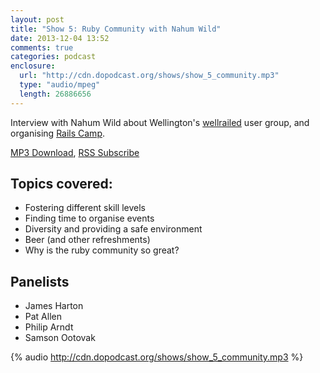 ```yaml
---
layout: post
title: "Show 5: Ruby Community with Nahum Wild"
date: 2013-12-04 13:52
comments: true
categories: podcast
enclosure:
  url: "http://cdn.dopodcast.org/shows/show_5_community.mp3"
  type: "audio/mpeg"
  length: 26886656
---
```

Interview with Nahum Wild about Wellington's [wellrailed](http://www.meetup.com/wellrailed/) user group, and organising [Rails Camp](http://railscamps.com).

[MP3 Download](http://cdn.dopodcast.org/shows/show_5_community.mp3), [RSS Subscribe](http://dopodcast.org/rss.xml)

## Topics covered:
- Fostering different skill levels
- Finding time to organise events
- Diversity and providing a safe environment
- Beer (and other refreshments)
- Why is the ruby community so great?

## Panelists
- James Harton
- Pat Allen
- Philip Arndt
- Samson Ootovak

{% audio http://cdn.dopodcast.org/shows/show_5_community.mp3 %}
